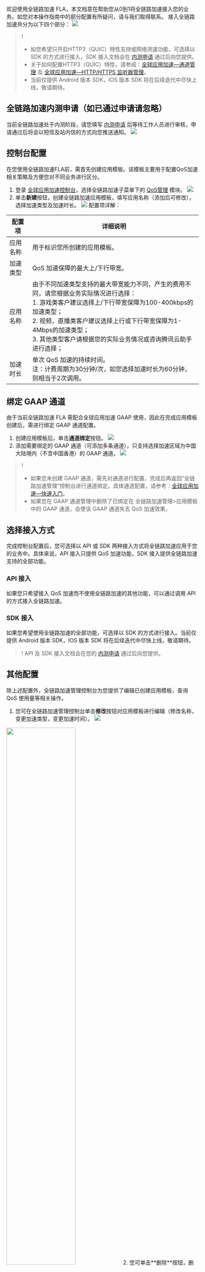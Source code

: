 
欢迎使用全链路加速 FLA，本文档意在帮助您从0到1将全链路加速接入您的业务。如您对本操作指南中的部分配置有所疑问，请与我们取得联系。
接入全链路加速共分为以下四个部分：
![](https://qcloudimg.tencent-cloud.cn/raw/e691fcbd558f6226632f44f1ef8541fa.png)

>!
>- 如您希望只开启HTTP3（QUIC）特性支持或网络测速功能，可选择以 SDK 的方式进行接入，SDK 接入文档会在 [内测申请](https://cloud.tencent.com/apply/p/5yhsncp7q3) 通过后向您提供。
>- 关于如何配置HTTP3（QUIC）特性，请参阅：[全球应用加速—通道管理](https://cloud.tencent.com/document/product/608/67743) 及 [全球应用加速—HTTP/HTTPS 监听器管理](https://cloud.tencent.com/document/product/608/17539)。
>- 当前仅提供 Android 版本 SDK，IOS 版本 SDK 将在后续迭代中尽快上线，敬请期待。


## 全链路加速内测申请（如已通过申请请忽略）
当前全链路加速处于内测阶段，请您填写 [内测申请](https://cloud.tencent.com/apply/p/5yhsncp7q3) 后等待工作人员进行审核，申请通过后将会以短信及站内信的方式向您推送通知。
![](https://qcloudimg.tencent-cloud.cn/raw/75e01d8ea07b889d0e0b9cad894e99a6.png)

## 控制台配置
在您使用全链路加速FLA前，需首先创建应用模板。该模板主要用于配置QoS加速相关策略及方便您对不同业务进行区分。

1.	登录 [全球应用加速控制台](https://console.cloud.tencent.com/gaap)，选择全链路加速子菜单下的 [QoS管理](https://console.cloud.tencent.com/gaap/fla) 模块。
![](https://qcloudimg.tencent-cloud.cn/raw/598bc0182c63720a0a3dab84885ca14d.png)
2.	单击**新建**按钮，创建全链路加速应用模板，填写应用名称（添加后可修改），选择加速类型及加速时长。
![](https://qcloudimg.tencent-cloud.cn/raw/96b8328a11407d0606aae1842a7a2ce2.png)
配置项详解：


| 配置项 |详细说明 | 
|---------|---------|
| 应用名称 | 用于标识您所创建的应用模板。 |
| 加速类型 | QoS 加速保障的最大上/下行带宽。 |
| 应用名称 | 由于不同加速类型支持的最大带宽能力不同，产生的费用不同，请您根据业务实际情况进行选择：<br>1.	游戏类客户建议选择上/下行带宽保障为100-400kbps的加速类型；<br>2.	视频，直播类客户建议选择上行或下行带宽保障为1-4Mbps的加速类型；<br>3.	其他类型客户请根据您的实际业务情况或咨询腾讯云助手进行选择； |
| 加速时长 | 单次 QoS 加速的持续时间。<br>注：计费周期为30分钟/次，如您选择加速时长为60分钟，则相当于2次调用。 |


	

## 绑定 GAAP 通道
由于当前全链路加速 FLA 需配合全球应用加速 GAAP 使用，因此在完成应用模板创建后，需进行绑定 GAAP 通道配置。
1.	创建应用模板后，单击**通道绑定**按钮。
![](https://qcloudimg.tencent-cloud.cn/raw/7efc10c31bd5f82c75b1aea9a5bbf59b.png)
2.	添加需要绑定的 GAAP 通道（可添加多条通道），只支持选择加速区域为中国大陆境内（不含中国香港）的 GAAP 通道。
![](https://qcloudimg.tencent-cloud.cn/raw/88185106fcab0af7264ffb6afd4dc2a0.png)

>!
>- 如果您未创建 GAAP 通道，需先对通道进行配置，完成后再返回“全链路加速管理”控制台进行通道绑定。具体通道配置，请参考：[全球应用加速—快速入门](https://cloud.tencent.com/document/product/608/17849)。
>- 如果您在 GAAP 通道管理中删除了已绑定在  全链路加速管理>应用模板  中的 GAAP 通道，会使该 GAAP 通道失去 QoS 加速效果。

## 选择接入方式
完成控制台配置后，您可选择以 API 或 SDK 两种接入方式将全链路加速应用于您的业务中。具体来说，API 接入只提供 QoS 加速功能，SDK 接入提供全链路加速支持的全部功能。

### API 接入
如果您只希望接入 QoS 加速而不使用全链路加速的其他功能，可以通过调用 API 的方式接入全链路加速。

### SDK 接入
如果您希望使用全链路加速的全部功能，可选择以 SDK 的方式进行接入。当前仅提供 Android 版本 SDK，IOS 版本 SDK 将在后续迭代中尽快上线，敬请期待。

>! API 及 SDK 接入文档会在您的 [内测申请](https://cloud.tencent.com/apply/p/5yhsncp7q3) 通过后向您提供。

## 其他配置
除上述配置外，全链路加速管理控制台为您提供了编辑已创建应用模板，查询 QoS 使用量等相关操作。

1. 您可在全链路加速管理控制台单击**修改**按钮对应用模板进行编辑（修改名称，变更加速类型，变更加速时间）。
![](https://qcloudimg.tencent-cloud.cn/raw/6ad75453cb6d2d0b22be725566547b77.png)
<img src="https://qcloudimg.tencent-cloud.cn/raw/dc87d67d788b81da3b38f614c151fa31.png" width="60%">
2. 您可单击**删除**按钮，删除不再使用的应用模板。
![](https://qcloudimg.tencent-cloud.cn/raw/1dcc7b55d5c0e5113276937687e3cf43.png)
3. 您可单击**统计**按钮，查看不同应用模板下 QoS 加速具体使用情况（不同加速类型、运营商的 QoS 加速调用次数及成功率）。
![](https://qcloudimg.tencent-cloud.cn/raw/b52e0996267e52e2fe4fc78e4d9bb944.png)
![](https://qcloudimg.tencent-cloud.cn/raw/8fa42dada092adbadd7e27fadcfa935c.png)
